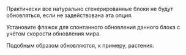 Практически все натурально сгенерированные блоки не будут обновляться, если не задействована эта опция.

Установите флажок для спонтанного обновления данного блока с учётом скорости обновления мира.

Подобным образом обновляются, к примеру, растения.